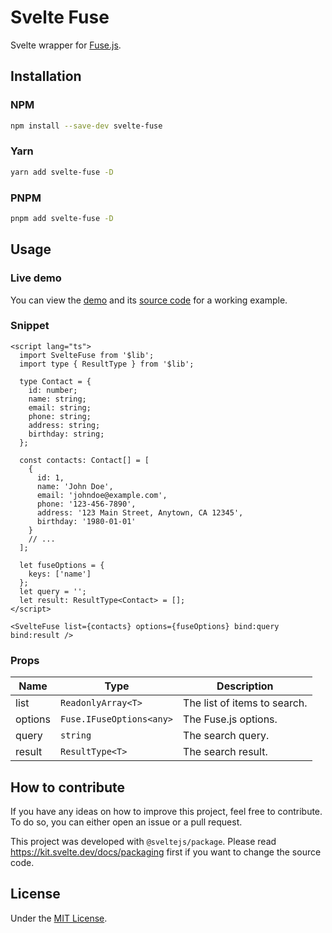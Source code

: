 # Svelte Fuse

Svelte wrapper for [Fuse.js](https://fusejs.io/).

## Installation

### NPM

```bash
npm install --save-dev svelte-fuse
```

### Yarn

```bash
yarn add svelte-fuse -D
```

### PNPM

```bash
pnpm add svelte-fuse -D
```

## Usage

### Live demo

You can view the [demo](https://svelte-fuse.vercel.app/) and its [source code](https://github.com/g1eny0ung/svelte-fuse/blob/main/src/routes/%2Bpage.svelte) for a working example.

### Snippet

```svelte
<script lang="ts">
  import SvelteFuse from '$lib';
  import type { ResultType } from '$lib';

  type Contact = {
    id: number;
    name: string;
    email: string;
    phone: string;
    address: string;
    birthday: string;
  };

  const contacts: Contact[] = [
    {
      id: 1,
      name: 'John Doe',
      email: 'johndoe@example.com',
      phone: '123-456-7890',
      address: '123 Main Street, Anytown, CA 12345',
      birthday: '1980-01-01'
    }
    // ...
  ];

  let fuseOptions = {
    keys: ['name']
  };
  let query = '';
  let result: ResultType<Contact> = [];
</script>

<SvelteFuse list={contacts} options={fuseOptions} bind:query bind:result />
```

### Props

| Name    | Type                     | Description                  |
| ------- | ------------------------ | ---------------------------- |
| list    | `ReadonlyArray<T>`       | The list of items to search. |
| options | `Fuse.IFuseOptions<any>` | The Fuse.js options.         |
| query   | `string`                 | The search query.            |
| result  | `ResultType<T>`          | The search result.           |

## How to contribute

If you have any ideas on how to improve this project, feel free to contribute. To do so, you can either open an issue or a pull request.

This project was developed with `@sveltejs/package`. Please read <https://kit.svelte.dev/docs/packaging> first if you want to change the source code.

## License

Under the [MIT License](License).
